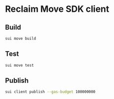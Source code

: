 # Reclaim Move SDK client

## Build
```bash
sui move build
```

## Test
```bash
sui move test 
```

## Publish
```bash
sui client publish --gas-budget 100000000
```
